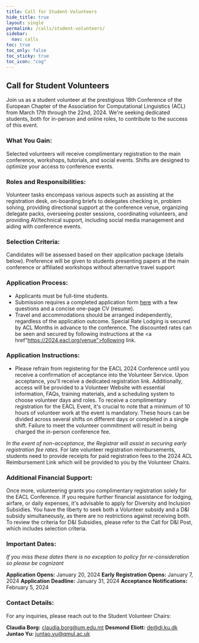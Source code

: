 ```yaml
---
title: Call for Student Volunteers
hide_title: true
layout: single
permalink: /calls/student-volunteers/
sidebar:
  nav: calls
toc: true
toc_only: false
toc_sticky: true
toc_icon: "cog"
---
```


## Call for Student Volunteers

Join us as a student volunteer at the prestigious 18th Conference of the European Chapter of the Association for Computational Linguistics (ACL) from March 17th through the 22nd, 2024. We're seeking dedicated students, both for in-person and online roles, to contribute to the success of this event.

### What You Gain:

Selected volunteers will receive complimentary registration to the main conference, workshops, tutorials, and social events. Shifts are designed to optimize your access to conference events.

### Roles and Responsibilities:

Volunteer tasks encompass various aspects such as assisting at the registration desk, on-boarding briefs to delegates checking in, problem solving, providing directional support at the conference venue, organizing delegate packs, overseeing poster sessions, coordinating volunteers, and providing AV/technical support, including social media management and aiding with conference events.

### Selection Criteria:

Candidates will be assessed based on their application package (details below). Preference will be given to students presenting papers at the main conference or affiliated workshops without alternative travel support



### Application Process:

* Applicants must be full-time students.
* Submission requires a completed application form <a href="https://forms.gle/SUyMyQWPAcQv1tLu7">here</a> with a few questions and a concise one-page CV (resume).
* Travel and accommodations should be arranged independently, regardless of the application outcome. Special Rate Lodging is secured by ACL Months in advance to the conference. The discounted rates can be seen and secured by following instructions at the <a href"https://2024.eacl.org/venue">following link</a>.

### Application Instructions: 

* Please refrain from registering for the EACL 2024 Conference until you receive a confirmation of acceptance into the Volunteer Service. Upon acceptance, you'll receive a dedicated registration link. Additionally, access will be provided to a Volunteer Website with essential information, FAQs, training materials, and a scheduling system to choose volunteer days and roles. To receive a complimentary registration for the EACL Event, it's crucial to note that a minimum of 10 hours of volunteer work at the event is mandatory. These hours can be divided across several shifts on different days or completed in a single shift. Failure to meet the volunteer commitment will result in being charged the in-person conference fee. 

 
*In the event of non-acceptance, the Registrar will assist in securing early registration fee rates.* For late volunteer registration reimbursements, students need to provide receipts for paid registration fees to the 2024 ACL Reimbursement Link which will be provided to you by the Volunteer Chairs.  

 
### Additional Financial Support:  

Once more, volunteering grants you complimentary registration solely for the EACL Conference. If you require further financial assistance for lodging, airfare, or daily expenses, it's advisable to apply for Diversity and Inclusion Subsidies. You have the liberty to seek both a Volunteer subsidy and a D&I subsidy simultaneously, as there are no restrictions against receiving both. To review the criteria for D&I Subsidies, please refer to the Call for D&I Post, which includes selection criteria.  


### Important Dates:

*If you miss these dates there is no exception to policy for re-consideration so please be cognizant*

**Application Opens:** January 20, 2024 
**Early Registration Opens:** January 7, 2024 
**Application Deadline:** January 31, 2024 
**Acceptance Notifications:** February 5, 2024 

  

### Contact Details: 
 
For any inquiries, please reach out to the Student Volunteer Chairs: 

**Claudia Borg:** claudia.borg@um.edu.mt 
**Desmond Eliott:** de@di.ku.dk 
**Juntao Yu:** juntao.yu@qmul.ac.uk 
 
